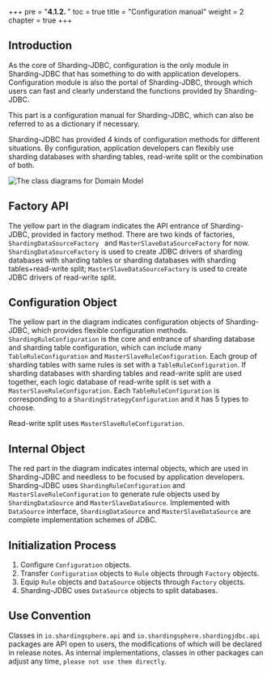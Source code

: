 +++
pre = "<b>4.1.2. </b>"
toc = true
title = "Configuration manual"
weight = 2
chapter = true
+++

## Introduction

As the core of Sharding-JDBC, configuration is the only module in Sharding-JDBC that has something to do with application developers. 
Configuration module is also the portal of Sharding-JDBC, through which users can fast and clearly understand the functions provided by Sharding-JDBC.

This part is a configuration manual for Sharding-JDBC, which can also be referred to as a dictionary if necessary.

Sharding-JDBC has provided 4 kinds of configuration methods for different situations. 
By configuration, application developers can flexibly use sharding databases with sharding tables, read-write split or the combination of both.

![The class diagrams for Domain Model](https://shardingsphere.apache.org/document/current/img/config_domain.png)

## Factory API

The yellow part in the diagram indicates the API entrance of Sharding-JDBC, provided in factory method. 
There are two kinds of factories, `ShardingDataSourceFactory ` and `MasterSlaveDataSourceFactory` for now. 
`ShardingDataSourceFactory` is used to create JDBC drivers of sharding databases with sharding tables or sharding databases with sharding tables+read-write split; `MasterSlaveDataSourceFactory` is used to create JDBC drivers of read-write split.

## Configuration Object

The yellow part in the diagram indicates configuration objects of Sharding-JDBC, which provides flexible configuration methods. 
`ShardingRuleConfiguration` is the core and entrance of sharding database and sharding table configuration, which can include many `TableRuleConfiguration` and `MasterSlaveRuleConfiguration`. 
Each group of sharding tables with same rules is set with a `TableRuleConfiguration`. 
If sharding databases with sharding tables and read-write split are used together, each logic database of read-write split is set with a `MasterSlaveRuleConfiguration`. 
Each `TableRuleConfiguration` is corresponding to a `ShardingStrategyConfiguration` and it has 5 types to choose.

Read-write split uses `MasterSlaveRuleConfiguration`.

## Internal Object

The red part in the diagram indicates internal objects, which are used in Sharding-JDBC and needless to be focused by application developers. 
Sharding-JDBC uses `ShardingRuleConfiguration` and `MasterSlaveRuleConfiguration` to generate rule objects used by `ShardingDataSource` and `MasterSlaveDataSource`. 
Implemented with `DataSource` interface, `ShardingDataSource` and `MasterSlaveDataSource` are complete implementation schemes of JDBC.

## Initialization Process

1. Configure `Configuration` objects.
2. Transfer `Configuration` objects to `Rule` objects through `Factory` objects.
3. Equip `Rule` objects and `DataSource` objects through `Factory` objects.
4. Sharding-JDBC uses `DataSource` objects to split databases.

## Use Convention

Classes in `io.shardingsphere.api` and `io.shardingsphere.shardingjdbc.api` packages are API open to users, the modifications of which will be declared in release notes. 
As internal implementations, classes in other packages can adjust any time, `please not use them directly`.